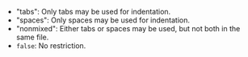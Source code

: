 * "tabs": Only tabs may be used for indentation.
* "spaces": Only spaces may be used for indentation.
* "nonmixed": Either tabs or spaces may be used, but not both
    in the same file.
* `false`: No restriction.
